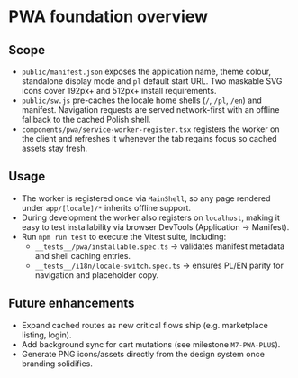 # PWA foundation overview

## Scope

- `public/manifest.json` exposes the application name, theme colour, standalone display mode and `pl` default start URL. Two maskable SVG icons cover 192px+ and 512px+ install requirements.
- `public/sw.js` pre-caches the locale home shells (`/`, `/pl`, `/en`) and manifest. Navigation requests are served network-first with an offline fallback to the cached Polish shell.
- `components/pwa/service-worker-register.tsx` registers the worker on the client and refreshes it whenever the tab regains focus so cached assets stay fresh.

## Usage

- The worker is registered once via `MainShell`, so any page rendered under `app/[locale]/*` inherits offline support.
- During development the worker also registers on `localhost`, making it easy to test installability via browser DevTools (Application -> Manifest).
- Run `npm run test` to execute the Vitest suite, including:
  - `__tests__/pwa/installable.spec.ts` -> validates manifest metadata and shell caching entries.
  - `__tests__/i18n/locale-switch.spec.ts` -> ensures PL/EN parity for navigation and placeholder copy.

## Future enhancements

- Expand cached routes as new critical flows ship (e.g. marketplace listing, login).
- Add background sync for cart mutations (see milestone `M7-PWA-PLUS`).
- Generate PNG icons/assets directly from the design system once branding solidifies.

